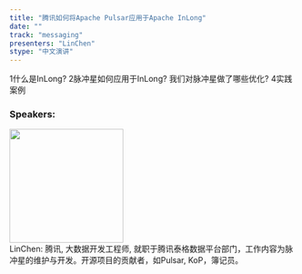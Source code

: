 ```yaml
---
title: "腾讯如何将Apache Pulsar应用于Apache InLong"
date: "" 
track: "messaging"
presenters: "LinChen"
stype: "中文演讲"
---
```

1什么是InLong?
2脉冲星如何应用于InLong?
我们对脉冲星做了哪些优化?
4实践案例
 ### Speakers: 
 <img src="images/speaker/1103.png" width="200" /><br>LinChen: 腾讯, 大数据开发工程师, 就职于腾讯泰格数据平台部门，工作内容为脉冲星的维护与开发。开源项目的贡献者，如Pulsar, KoP，簿记员。
 